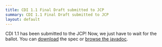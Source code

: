```yaml
---
title: CDI 1.1 Final Draft submitted to JCP
summary: CDI 1.1 Final Draft submitted to JCP
layout: default
---
```


CDI 1.1 has been submitted to the JCP! Now, we just have to wait for the ballot. You can [download](http://docs.jboss.org/cdi/spec/1.1/cdi-spec.html) the spec or [browse the javadoc](http://docs.jboss.org/cdi/api/1.1/).


